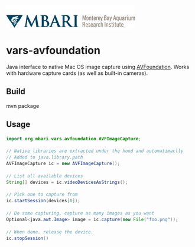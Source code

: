 ![MBARI logo](src/site/resources/images/logo-mbari-3b.png)

# vars-avfoundation

Java interface to native Mac OS image capture using [AVFoundation](https://developer.apple.com/av-foundation/). Works with hardware capture cards (as well as built-in cameras).

## Build

mvn package

## Usage

```java
import org.mbari.vars.avfoundation.AVFImageCapture;

// Native libraries are extracted under the hood and automatimaclly
// Added to java.library.path
AVFImageCapture ic = new AVFImageCapture();

// List all available devices
String[] devices = ic.videoDevicesAsStrings();

// Pick one to capture from
ic.startSession(devices[0]);

// Do some capturing, capture as many images as you want
Optional<java.awt.Image> image = ic.capture(new File("foo.png"));

// When done. release the device.
ic.stopSession()

```